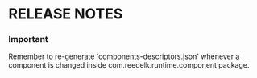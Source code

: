 # RELEASE NOTES

### Important
Remember to re-generate 'components-descriptors.json' whenever a component is changed 
inside com.reedelk.runtime.component package.